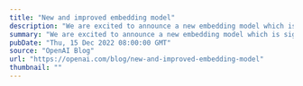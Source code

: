 ```yaml
---
title: "New and improved embedding model"
description: "We are excited to announce a new embedding model which is significantly more capable, cost effective, and simpler to use."
summary: "We are excited to announce a new embedding model which is significantly more capable, cost effective, and simpler to use."
pubDate: "Thu, 15 Dec 2022 08:00:00 GMT"
source: "OpenAI Blog"
url: "https://openai.com/blog/new-and-improved-embedding-model"
thumbnail: ""
---
```


